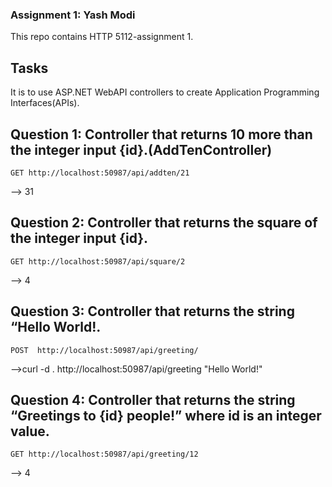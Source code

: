 ### Assignment 1: Yash Modi
This repo contains HTTP 5112-assignment 1.

## Tasks
It is to use ASP.NET WebAPI controllers to create Application Programming Interfaces(APIs).

## Question 1: Controller that returns 10 more than the integer input {id}.(AddTenController)
`
GET http://localhost:50987/api/addten/21
`

-->
 <returns> <int xmlns="http://schemas.microsoft.com/2003/10/Serialization/">31</int> </returns>

## Question 2: Controller that returns the square of the integer input {id}.
`
GET http://localhost:50987/api/square/2
`

--><returns> <int xmlns="http://schemas.microsoft.com/2003/10/Serialization/">4</int></returns>

## Question 3: Controller that returns the string “Hello World!.
`
POST  http://localhost:50987/api/greeting/
`

-->curl -d . http://localhost:50987/api/greeting
"Hello World!"

## Question 4: Controller that returns the string “Greetings to {id} people!” where id is an integer value.
`
GET http://localhost:50987/api/greeting/12
`

--><returns> <int xmlns="http://schemas.microsoft.com/2003/10/Serialization/">4</int></returns>


